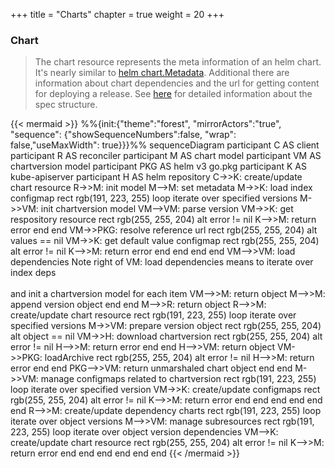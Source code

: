 +++
title = "Charts"
chapter = true
weight = 20
+++

### Chart

> The chart resource represents the meta information of an helm chart. It's nearly similar to [helm chart.Metadata](https://github.com/helm/helm/blob/main/pkg/chart/metadata.go#L43-L80). Additional there are information about chart dependencies and the url for getting content for deploying a release. See [here](https://github.com/soer3n/apps-operator/blob/master/apis/helm/v1alpha1/chart_types.go) for detailed information about the spec structure.

{{< mermaid >}}
%%{init:{"theme":"forest", "mirrorActors":"true", "sequence": {"showSequenceNumbers":false, "wrap": false,"useMaxWidth": true}}}%%
sequenceDiagram
    participant C AS client
    participant R AS reconciler
    participant M AS chart model
    participant VM AS chartversion model
    participant PKG AS helm v3 go.pkg
    participant K AS kube-apiserver
    participant H AS helm repository
    C->>K: create/update chart resource
    R->>M: init model
    M-->M: set metadata
    M->>K: load index configmap
    rect rgb(191, 223, 255)
    loop iterate over specified versions
        M->>VM: init chartversion model
        VM-->VM: parse version
        VM->>K: get respository resource
        rect rgb(255, 255, 204)
        alt error != nil
            K-->>M: return error
        end
        end
        VM->>PKG: resolve reference url
        rect rgb(255, 255, 204)
        alt values == nil
            VM->>K: get default value configmap
            rect rgb(255, 255, 204)
            alt error != nil
                K-->>M: return error
            end
            end
        end
        end
        VM-->>VM: load dependencies
        Note right of VM: load dependencies means to iterate over index deps<br><br> and init a chartversion model for each item
        VM-->>M: return object
        M-->>M: append version object
    end
    end
    M-->>R: return object
    R-->>M: create/update chart resource
    rect rgb(191, 223, 255)
    loop iterate over specified versions
        M->>VM: prepare version object
        rect rgb(255, 255, 204)
        alt object == nil
            VM->>H: download chartversion
            rect rgb(255, 255, 204)
            alt error != nil
                H-->>M: return error
            end
            end
            H-->>VM: return object
            VM->>PKG: loadArchive
            rect rgb(255, 255, 204)
            alt error != nil
                H-->>M: return error
            end
            end
            PKG-->>VM: return unmarshaled chart object
        end
        end
        M->>VM: manage configmaps related to chartversion
        rect rgb(191, 223, 255)
        loop iterate over specified version
            VM->>K: create/update configmaps
            rect rgb(255, 255, 204)
            alt error != nil
                K-->>M: return error
            end
            end
        end
        end
    end
    end
    R-->>M: create/update dependency charts
    rect rgb(191, 223, 255)
    loop iterate over object versions
        M-->>VM: manage subresources
        rect rgb(191, 223, 255)
        loop iterate over object version dependencies
            VM-->K: create/update chart resource
             rect rgb(255, 255, 204)
            alt error != nil
                K-->>M: return error
            end
            end
        end
        end
    end
    end
{{< /mermaid >}}
